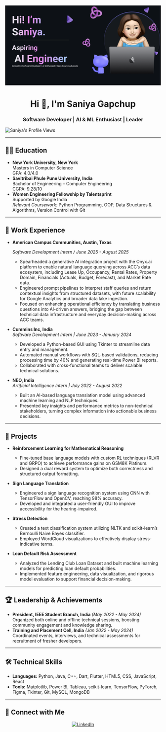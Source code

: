 ![Banner Image](https://github.com/SaniyaGapchup/SaniyaGapchup/blob/main/saniya.png)

<h1 align="center">Hi 👋, I'm Saniya Gapchup</h1>
<h3 align="center">Software Developer | AI & ML Enthusiast | Leader</h3>

<p align="left">
  <img src="https://komarev.com/ghpvc/?username=SaniyaGapchup&label=Profile%20views&color=0e75b6&style=flat" alt="Saniya's Profile Views" />
</p>

---

## 👩‍🎓 Education
- **New York University, New York**  
  Masters in Computer Science  
  GPA: 4.0/4.0
- **Savitribai Phule Pune University, India**  
  Bachelor of Engineering – Computer Engineering  
  CGPA: 9.28/10
- **Women Engineering Fellowship by Talentsprint**  
  Supported by Google India  
  *Relevant Coursework:* Python Programming, OOP, Data Structures & Algorithms, Version Control with Git

---

## 💼 Work Experience
- **American Campus Communities, Austin, Texas**

  *Software Development Intern / June 2025 - August 2025*
  - Spearheaded a generative AI integration project with the Onyx.ai platform to enable natural language querying across ACC’s
    data ecosystem, including Lease Up, Occupancy, Rental Rates, Property Domain, Financials (Actuals, Budget, Forecast), and
    Market Rate data.
  - Engineered prompt pipelines to interpret staff queries and return contextual insights from structured datasets, with future
    scalability for Google Analytics and broader data lake ingestion.
  - Focused on enhancing operational efficiency by translating business questions into AI-driven answers, bridging the gap
    between technical data infrastructure and everyday decision-making across ACC teams.
    
- **Cummins Inc, India**  
  *Software Development Intern | June 2023 - January 2024*  
  - Developed a Python-based GUI using Tkinter to streamline data entry and management.
  - Automated manual workflows with SQL-based validations, reducing processing time by 40% and generating real-time Power BI reports.
  - Collaborated with cross-functional teams to deliver scalable technical solutions.

- **NEO, India**  
  *Artificial Intelligence Intern | July 2022 - August 2022*   
  - Built an AI-based language translation model using advanced machine learning and NLP techniques.
  - Presented key insights and performance metrics to non-technical stakeholders, turning complex information into actionable business decisions.

---

## 🔬 Projects
- **Reinforcement Learning for Mathematical Reasoning**  
  - Fine-tuned base language models with custom RL techniques (RLVR and GRPO) to achieve performance gains on GSM8K Platinum.
  - Designed a dual reward system to optimize both correctness and structured output formatting.
  
- **Sign Language Translation**  
  - Engineered a sign language recognition system using CNN with TensorFlow and OpenCV, reaching 98% accuracy.
  - Developed and integrated a user-friendly GUI to improve accessibility for the hearing-impaired.
  
- **Stress Detection**  
  - Created a text classification system utilizing NLTK and scikit-learn’s Bernoulli Naive Bayes classifier.
  - Employed WordCloud visualizations to effectively display stress-indicative terms.
  
- **Loan Default Risk Assessment**  
  - Analyzed the Lending Club Loan Dataset and built machine learning models for predicting loan default probabilities.
  - Implemented feature engineering, data visualization, and rigorous model evaluation to support financial decision-making.

---

## 🏆 Leadership & Achievements
- **President, IEEE Student Branch, India** *(May 2022 - May 2024)*  
  Organized both online and offline technical sessions, boosting community engagement and knowledge sharing.
- **Training and Placement Cell, India** *(Jan 2022 - May 2024)*  
  Coordinated events, interviews, and technical assessments for recruitment of fresher developers.

---

## 🛠️ Technical Skills
- **Languages:** Python, Java, C++, Dart, Flutter, HTML5, CSS, JavaScript, React
- **Tools:** Matplotlib, Power BI, Tableau, scikit-learn, TensorFlow, PyTorch, Figma, Tkinter, Git, MySQL, MongoDB

---

## 🔗 Connect with Me
<p align="center">
  <a href="https://linkedin.com/in/SaniyaGapchup" target="_blank">
    <img src="https://raw.githubusercontent.com/rahuldkjain/github-profile-readme-generator/master/src/images/icons/Social/linked-in-alt.svg" height="30" width="40" alt="LinkedIn" />
  </a>
  <!-- You can add more social icons and links here if needed -->
</p>
